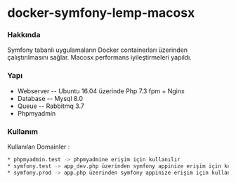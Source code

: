 # docker-symfony-lemp-macosx

### Hakkında

Symfony tabanlı uygulamaların Docker containerları üzerinden çalıştırılmasını sağlar. 
Macosx performans iyileştirmeleri yapıldı.

### Yapı

- Webserver
-- Ubuntu 16.04 üzerinde Php 7.3 fpm + Nginx
- Database
-- Mysql 8.0
- Queue
-- Rabbitmq 3.7
- Phpmyadmin

### Kullanım

Kullanılan Domainler :
```sh
* phpmyadmin.test -> phpmyadmine erişim için kullanılır
* symfony.test -> app_dev.php üzerinden symfony appinize erişim için kullanılır. (web debug toolbar ile kullanım)
* symfony.prod -> app.php üzerinden symfony appinize erişim için kullanılır.
```

